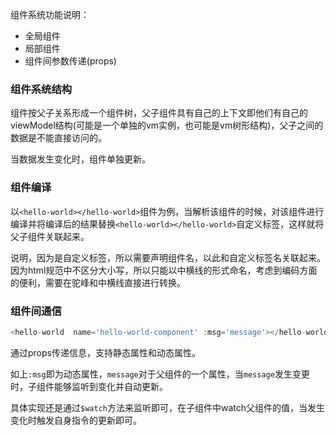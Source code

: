 组件系统功能说明：

* 全局组件
* 局部组件
* 组件间参数传递(props)

### 组件系统结构

组件按父子关系形成一个组件树，父子组件具有自己的上下文即他们有自己的viewModel结构(可能是一个单独的vm实例，也可能是vm树形结构)，父子之间的数据是不能直接访问的。

当数据发生变化时，组件单独更新。

### 组件编译

以`<hello-world></hello-world>`组件为例，当解析该组件的时候，对该组件进行编译并将编译后的结果替换`<hello-world></hello-world>`自定义标签，这样就将父子组件关联起来。

说明，因为是自定义标签，所以需要声明组件名，以此和自定义标签名关联起来。因为html规范中不区分大小写，所以只能以中横线的形式命名，考虑到编码方面的便利，需要在驼峰和中横线直接进行转换。

### 组件间通信

```js
<hello-world  name='hello-world-component' :msg='message'></hello-world>`
```

通过props传递信息，支持静态属性和动态属性。

如上`:msg`即为动态属性，`message`对于父组件的一个属性，当`message`发生变更时，子组件能够监听到变化并自动更新。

具体实现还是通过`$watch`方法来监听即可，在子组件中watch父组件的值，当发生变化时触发自身指令的更新即可。